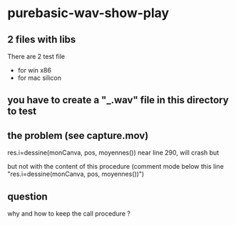 # purebasic-wav-show-play

## 2 files with libs
There are 2 test file
- for win x86
- for mac silicon

## you have to create a "_.wav" file in this directory to test

## the problem (see capture.mov)
res.i=dessine(monCanva, pos, moyennes())
near line 290, will crash but

but not with the content of this procedure (comment mode below this line "res.i=dessine(monCanva, pos, moyennes())")

## question
why and how to keep the call procedure ?